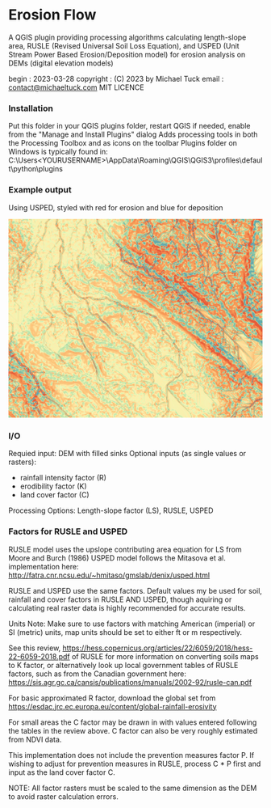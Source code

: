 # Erosion Flow
 
A QGIS plugin providing processing algorithms calculating length-slope area,
RUSLE (Revised Universal Soil Loss Equation),
and USPED (Unit Stream Power Based Erosion/Deposition model)
for erosion analysis on DEMs (digital elevation models)

begin                : 2023-03-28
copyright            : (C) 2023 by Michael Tuck
email                : contact@michaeltuck.com
MIT LICENCE

### Installation
Put this folder in your QGIS plugins folder, restart QGIS if needed, enable from the "Manage and Install Plugins" dialog
Adds processing tools in both the Processing Toolbox and as icons on the toolbar
Plugins folder on Windows is typically found in:
C:\Users\<YOURUSERNAME>\AppData\Roaming\QGIS\QGIS3\profiles\default\python\plugins

### Example output
Using USPED, styled with red for erosion and blue for deposition

![USPED sample output](USPEDexample.jpg)

### I/O

Requied input: DEM with filled sinks
Optional inputs (as single values or rasters):
 - rainfall intensity factor (R)
 - erodibility factor (K)
 - land cover factor (C)

Processing Options: Length-slope factor (LS), RUSLE, USPED

### Factors for RUSLE and USPED

RUSLE model uses the upslope contributing area equation for LS from Moore and Burch (1986) 
USPED model follows the Mitasova et al. implementation here: http://fatra.cnr.ncsu.edu/~hmitaso/gmslab/denix/usped.html

RUSLE and USPED use the same factors. Default values my be
used for soil, rainfall and cover factors in RUSLE AND USPED,
though aquiring or calculating real raster data is highly recommended for accurate results.

Units Note: Make sure to use factors with matching American (imperial) or SI (metric) units,
map units should be set to either ft or m respectively.

See this review, https://hess.copernicus.org/articles/22/6059/2018/hess-22-6059-2018.pdf
of RUSLE for more information on converting soils maps to K factor,
or alternatively look up local government tables of RUSLE factors, such as
from the Canadian government here: https://sis.agr.gc.ca/cansis/publications/manuals/2002-92/rusle-can.pdf

For basic approximated R factor, download the global set from
https://esdac.jrc.ec.europa.eu/content/global-rainfall-erosivity

For small areas the C factor may be drawn in with values
entered following the tables in the review above. C factor can
also be very roughly estimated from NDVI data.

This implementation does not include the prevention measures factor P.
If wishing to adjust for prevention measures in RUSLE, process C * P
first and input as the land cover factor C.

NOTE: All factor rasters must be scaled to the same dimension as
the DEM to avoid raster calculation errors.
